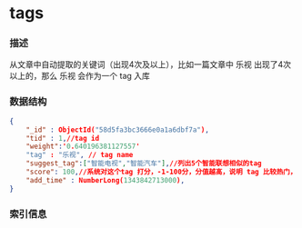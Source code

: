 # tags

### 描述

从文章中自动提取的关键词（出现4次及以上），比如一篇文章中 乐视 出现了4次以上的，那么 乐视 会作为一个 tag 入库

### 数据结构

```json
{
    "_id" : ObjectId("58d5fa3bc3666e0a1a6dbf7a"),
    "tid" : 1,//tag id
    "weight":'0.640196381127557'
    "tag" : "乐视", // tag name
    "suggest_tag":["智能电视","智能汽车"],//列出5个智能联想相似的tag
    "score": 100,//系统对这个tag 打分，-1-100分，分值越高，说明 tag 比较热门，-1说明 tag 被标记垃圾
    "add_time" : NumberLong(1343842713000),
}
```
### 索引信息

```json

```